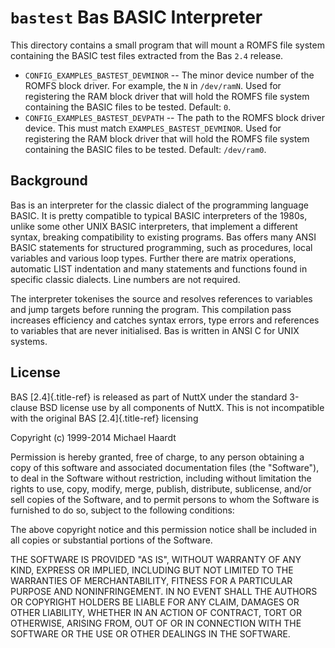 `bastest` Bas BASIC Interpreter
===============================

This directory contains a small program that will mount a ROMFS file
system containing the BASIC test files extracted from the Bas `2.4`
release.

-   `CONFIG_EXAMPLES_BASTEST_DEVMINOR` -- The minor device number of the
    ROMFS block driver. For example, the `N` in `/dev/ramN`. Used for
    registering the RAM block driver that will hold the ROMFS file
    system containing the BASIC files to be tested. Default: `0`.
-   `CONFIG_EXAMPLES_BASTEST_DEVPATH` -- The path to the ROMFS block
    driver device. This must match `EXAMPLES_BASTEST_DEVMINOR`. Used for
    registering the RAM block driver that will hold the ROMFS file
    system containing the BASIC files to be tested. Default:
    `/dev/ram0`.

Background
----------

Bas is an interpreter for the classic dialect of the programming
language BASIC. It is pretty compatible to typical BASIC interpreters of
the 1980s, unlike some other UNIX BASIC interpreters, that implement a
different syntax, breaking compatibility to existing programs. Bas
offers many ANSI BASIC statements for structured programming, such as
procedures, local variables and various loop types. Further there are
matrix operations, automatic LIST indentation and many statements and
functions found in specific classic dialects. Line numbers are not
required.

The interpreter tokenises the source and resolves references to
variables and jump targets before running the program. This compilation
pass increases efficiency and catches syntax errors, type errors and
references to variables that are never initialised. Bas is written in
ANSI C for UNIX systems.

License
-------

BAS [2.4]{.title-ref} is released as part of NuttX under the standard
3-clause BSD license use by all components of NuttX. This is not
incompatible with the original BAS [2.4]{.title-ref} licensing

Copyright (c) 1999-2014 Michael Haardt

Permission is hereby granted, free of charge, to any person obtaining a
copy of this software and associated documentation files (the
\"Software\"), to deal in the Software without restriction, including
without limitation the rights to use, copy, modify, merge, publish,
distribute, sublicense, and/or sell copies of the Software, and to
permit persons to whom the Software is furnished to do so, subject to
the following conditions:

The above copyright notice and this permission notice shall be included
in all copies or substantial portions of the Software.

THE SOFTWARE IS PROVIDED \"AS IS\", WITHOUT WARRANTY OF ANY KIND,
EXPRESS OR IMPLIED, INCLUDING BUT NOT LIMITED TO THE WARRANTIES OF
MERCHANTABILITY, FITNESS FOR A PARTICULAR PURPOSE AND NONINFRINGEMENT.
IN NO EVENT SHALL THE AUTHORS OR COPYRIGHT HOLDERS BE LIABLE FOR ANY
CLAIM, DAMAGES OR OTHER LIABILITY, WHETHER IN AN ACTION OF CONTRACT,
TORT OR OTHERWISE, ARISING FROM, OUT OF OR IN CONNECTION WITH THE
SOFTWARE OR THE USE OR OTHER DEALINGS IN THE SOFTWARE.
